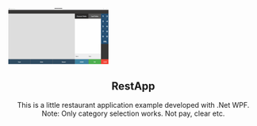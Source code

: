 <img src="https://github.com/caglardurmus/RestApp/blob/master/Myapp.gif" alt="demo" style="max-width:40%;">

<div>
<h2 align="center"> RestApp </h2> 
<p align="center">This is a little restaurant application example developed with .Net WPF.<br>
Note: Only category selection works. Not pay, clear etc.
</p>
</div>
